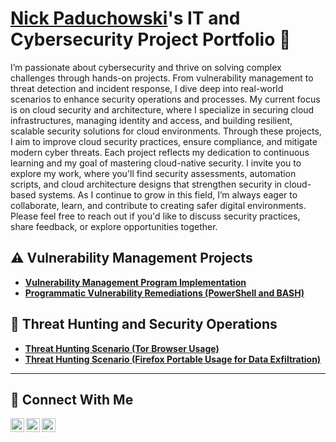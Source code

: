 # <a href="https://www.linkedin.com/in/nick-paduchowski-111129203">Nick Paduchowski</a>'s IT and Cybersecurity Project Portfolio 🔐

I’m passionate about cybersecurity and thrive on solving complex challenges through hands-on projects. From vulnerability management to threat detection and incident response, I dive deep into real-world scenarios to enhance security operations and processes. My current focus is on cloud security and architecture, where I specialize in securing cloud infrastructures, managing identity and access, and building resilient, scalable security solutions for cloud environments. Through these projects, I aim to improve cloud security practices, ensure compliance, and mitigate modern cyber threats. Each project reflects my dedication to continuous learning and my goal of mastering cloud-native security. I invite you to explore my work, where you'll find security assessments, automation scripts, and cloud architecture designs that strengthen security in cloud-based systems. As I continue to grow in this field, I’m always eager to collaborate, learn, and contribute to creating safer digital environments. Please feel free to reach out if you'd like to discuss security practices, share feedback, or explore opportunities together.


## ⚠️ Vulnerability Management Projects

- **[Vulnerability Management Program Implementation](https://github.com/nick-paduchowski/vulnerability-management-program-)**
- **[Programmatic Vulnerability Remediations (PowerShell and BASH)](https://github.com/nick-paduchowski/programmatic-vuln-remediations)**

## 🚨 Threat Hunting and Security Operations

- **[Threat Hunting Scenario (Tor Browser Usage)](https://github.com/nick-paduchowski/threat-hunting-tor)**
- **[Threat Hunting Scenario (Firefox Portable Usage for Data Exfiltration)](https://github.com/nick-paduchowski/threat-hunting-firefox-portable-data-exfil)**

<hr/>

## 🤳 Connect With Me

[<img align="left" alt="___________ | YouTube" width="22px" src="https://cdn.jsdelivr.net/npm/simple-icons@v3/icons/youtube.svg" />][youtube]
[<img align="left" alt="___________ | Twitter" width="22px" src="https://cdn.jsdelivr.net/npm/simple-icons@v3/icons/twitter.svg" />][twitter]
[<img align="left" alt="___________ | LinkedIn" width="22px" src="https://cdn.jsdelivr.net/npm/simple-icons@v3/icons/linkedin.svg" />][linkedin]

[twitter]: https://twitter.com/___________
[youtube]: https://www.youtube.com/c/___________
[linkedin]: https://www.linkedin.com/in/nick-paduchowski-111129203/

<!--
<img width="35" alt="image" src="https://github.com/user-attachments/assets/2f41c7cd-5ea8-4475-b451-a37161b6c3fb"> 
<img width="35" alt="image" src="https://github.com/user-attachments/assets/77649969-9910-4994-8b96-74a116cfb2a8">
-->

